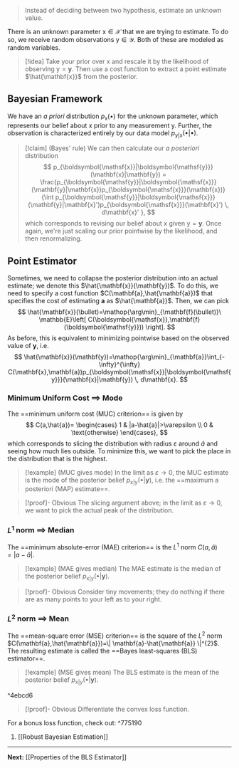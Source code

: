 > Instead of deciding between two hypothesis, estimate an unknown value.

There is an unknown parameter $\boldsymbol{\mathsf{x}}\in \mathcal{X}$ that we are trying to estimate. To do so, we receive random observations $\boldsymbol{\mathsf{y}}\in \mathcal{Y}$. Both of these are modeled as random variables.

> [!idea]
> Take your prior over $\boldsymbol{\mathsf{x}}$ and rescale it by the likelihood of observing $\boldsymbol{\mathsf{y}}=\mathbf{y}$. Then use a cost function to extract a point estimate $\hat{\mathbf{x}}$ from the posterior.
## Bayesian Framework

We have an *a priori* distribution $p_{\mathsf{x}}(\bullet)$ for the unknown parameter, which represents our belief about $\boldsymbol{\mathsf{x}}$ prior to any measurement $\boldsymbol{\mathsf{y}}$. Further, the observation is characterized entirely by our data model $p_{\boldsymbol{\mathsf{y}}|\boldsymbol{\mathsf{x}}}(\bullet|\bullet)$. 

> [!claim] (Bayes' rule)
> We can then calculate our *a posteriori* distribution
> $$
> p_{\boldsymbol{\mathsf{x}}|\boldsymbol{\mathsf{y}}}(\mathbf{x}|\mathbf{y})
> = \frac{p_{\boldsymbol{\mathsf{y}}|\boldsymbol{\mathsf{x}}}(\mathbf{y}|\mathbf{x})p_{\boldsymbol{\mathsf{x}}}(\mathbf{x})}
> {\int p_{\boldsymbol{\mathsf{y}}|\boldsymbol{\mathsf{x}}}(\mathbf{y}|\mathbf{x}')p_{\boldsymbol{\mathsf{x}}}(\mathbf{x}') \, d\mathbf{x}' },
> $$
> which corresponds to revising our belief about $\boldsymbol{\mathsf{x}}$ given $\boldsymbol{\mathsf{y}}=\mathbf{y}$. Once again, we're just scaling our prior pointwise by the likelihood, and then renormalizing.

## Point Estimator

Sometimes, we need to collapse the posterior distribution into an actual estimate; we denote this $\hat{\mathbf{x}}(\mathbf{y})$. To do this, we need to specify a cost function $C(\mathbf{a},\hat{\mathbf{a}})$ that specifies the cost of estimating $\mathbf{a}$ as $\hat{\mathbf{a}}$. Then, we can pick
$$
\hat{\mathbf{x}}(\bullet)=\mathop{\arg\min}_{\mathbf{f}(\bullet)}\ \mathbb{E}\left[ C(\boldsymbol{\mathsf{x}},\mathbf{f}(\boldsymbol{\mathsf{y}})) \right].
$$
As before, this is equivalent to minimizing pointwise based on the observed value of $\mathbf{y}$, i.e.
$$
\hat{\mathbf{x}}(\mathbf{y})=\mathop{\arg\min}_{\mathbf{a}}\int_{-\infty}^{\infty} C(\mathbf{x},\mathbf{a})p_{\boldsymbol{\mathsf{x}}|\boldsymbol{\mathsf{y}}}(\mathbf{x}|\mathbf{y}) \, d\mathbf{x}. 
$$
### Minimum Uniform Cost $\implies$ Mode

The ==minimum uniform cost (MUC) criterion== is given by
$$
C(a,\hat{a})=
\begin{cases}
1 & |a-\hat{a}|>\varepsilon \\
0 & \text{otherwise}
\end{cases},
$$
which corresponds to slicing the distribution with radius $\varepsilon$ around $\hat{a}$ and seeing how much lies outside. To minimize this, we want to pick the place in the distribution that is the highest.

> [!example] (MUC gives mode)
> In the limit as $\varepsilon\to 0$, the MUC estimate is the mode of the posterior belief $p_{\mathsf{x}|\boldsymbol{\mathsf{y}}}(\bullet|\mathbf{y})$, i.e. the ==maximum a posteriori (MAP) estimate==.

> [!proof]- Obvious
> The slicing argument above; in the limit as $\varepsilon\to 0$, we want to pick the actual peak of the distribution.

### $L^{1}$ norm $\implies$ Median

The ==minimum absolute-error (MAE) criterion== is the $L^{1}$ norm $C(a,\hat{a})=|a-\hat{a}|$.

> [!example] (MAE gives median)
> The MAE estimate is the median of the posterior belief $p_{\mathsf{x}|\boldsymbol{\mathsf{y}}}(\bullet|\mathbf{y})$.

> [!proof]- Obvious
> Consider tiny movements; they do nothing if there are as many points to your left as to your right.

### $L^{2}$ norm $\implies$ Mean

The ==mean-square error (MSE) criterion== is the square of the $L^{2}$ norm $C(\mathbf{a},\hat{\mathbf{a}})=\| \mathbf{a}-\hat{\mathbf{a}} \|^{2}$. The resulting estimate is called the ==Bayes least-squares (BLS) estimator==.

> [!example] (MSE gives mean)
> The BLS estimate is the mean of the posterior belief $p_{\mathsf{x}|\boldsymbol{\mathsf{y}}}(\bullet|\mathbf{y})$.

^4ebcd6

> [!proof]- Obvious
> Differentiate the convex loss function.

For a bonus loss function, check out: ^775190

1. [[Robust Bayesian Estimation]]

---

**Next:** [[Properties of the BLS Estimator]]

